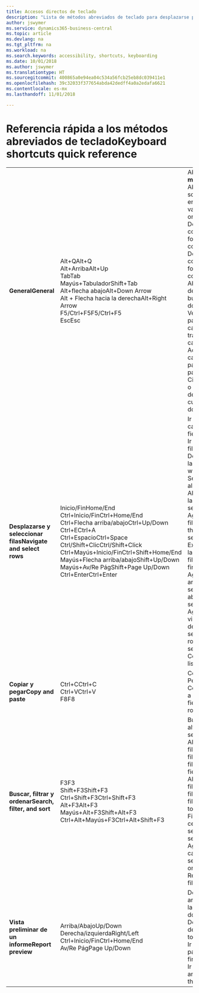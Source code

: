 ```yaml
---
title: Accesos directos de teclado
description: "Lista de métodos abreviados de teclado para desplazarse por las listas."
author: jswymer
ms.service: dynamics365-business-central
ms.topic: article
ms.devlang: na
ms.tgt_pltfrm: na
ms.workload: na
ms.search.keywords: accessibility, shortcuts, keyboarding
ms.date: 10/01/2018
ms.author: jswymer
ms.translationtype: HT
ms.sourcegitcommit: 400865a0e94ea04c534a56fcb25eb8dc039411e1
ms.openlocfilehash: 39c32033f377654abda42dedff4a0a2edafa6621
ms.contentlocale: es-mx
ms.lasthandoff: 11/01/2018

---
```


# <a name="keyboard-shortcuts-quick-reference"></a><span data-ttu-id="db4dc-103">Referencia rápida a los métodos abreviados de teclado</span><span class="sxs-lookup"><span data-stu-id="db4dc-103">Keyboard shortcuts quick reference</span></span>

||||  
|----------------|-----------|----------------| 
|<span data-ttu-id="db4dc-104">**General**</span><span class="sxs-lookup"><span data-stu-id="db4dc-104">**General**</span></span>|<span data-ttu-id="db4dc-105">Alt+Q</span><span class="sxs-lookup"><span data-stu-id="db4dc-105">Alt+Q</span></span><br /><span data-ttu-id="db4dc-106">Alt+Arriba</span><span class="sxs-lookup"><span data-stu-id="db4dc-106">Alt+Up</span></span><br /><span data-ttu-id="db4dc-107">Tab</span><span class="sxs-lookup"><span data-stu-id="db4dc-107">Tab</span></span><br /><span data-ttu-id="db4dc-108">Mayús+Tabulador</span><span class="sxs-lookup"><span data-stu-id="db4dc-108">Shift+Tab</span></span><br /><span data-ttu-id="db4dc-109">Alt+flecha abajo</span><span class="sxs-lookup"><span data-stu-id="db4dc-109">Alt+Down Arrow</span></span><br /><span data-ttu-id="db4dc-110">Alt + Flecha hacia la derecha</span><span class="sxs-lookup"><span data-stu-id="db4dc-110">Alt+Right Arrow</span></span><br /><span data-ttu-id="db4dc-111">F5/Ctrl+F5</span><span class="sxs-lookup"><span data-stu-id="db4dc-111">F5/Ctrl+F5</span></span><br /><span data-ttu-id="db4dc-112">Esc</span><span class="sxs-lookup"><span data-stu-id="db4dc-112">Esc</span></span>|<span data-ttu-id="db4dc-113">Abrir **Dígame**</span><span class="sxs-lookup"><span data-stu-id="db4dc-113">Open **Tell me**</span></span><br /><span data-ttu-id="db4dc-114">Abrir la información sobre herramientas o el error de validación</span><span class="sxs-lookup"><span data-stu-id="db4dc-114">Open tooltip or validation error</span></span><br /><span data-ttu-id="db4dc-115">Desplazar el enfoque al control siguiente</span><span class="sxs-lookup"><span data-stu-id="db4dc-115">Move focus to the next control</span></span><br /><span data-ttu-id="db4dc-116">Desplazar el enfoque al control anterior</span><span class="sxs-lookup"><span data-stu-id="db4dc-116">Move focus to the previous control</span></span><br /><span data-ttu-id="db4dc-117">Abrir un menú desplegable o buscar</span><span class="sxs-lookup"><span data-stu-id="db4dc-117">Open a drop-down or look up</span></span><br /><span data-ttu-id="db4dc-118">Ver las transacciones para el valor calculado</span><span class="sxs-lookup"><span data-stu-id="db4dc-118">See the transactions for calculated value</span></span><br /><span data-ttu-id="db4dc-119">Actualizar o volver a cargar la página</span><span class="sxs-lookup"><span data-stu-id="db4dc-119">Refresh/reload page</span></span><br /><span data-ttu-id="db4dc-120">Cierre la página actual o menú desplegable.</span><span class="sxs-lookup"><span data-stu-id="db4dc-120">Close the current page or drop-down.</span></span>|
|<span data-ttu-id="db4dc-121">**Desplazarse y seleccionar filas**</span><span class="sxs-lookup"><span data-stu-id="db4dc-121">**Navigate and select rows**</span></span>| <span data-ttu-id="db4dc-122">Inicio/Fin</span><span class="sxs-lookup"><span data-stu-id="db4dc-122">Home/End</span></span><br /><span data-ttu-id="db4dc-123">Ctrl+Inicio/Fin</span><span class="sxs-lookup"><span data-stu-id="db4dc-123">Ctrl+Home/End</span></span> <br /><span data-ttu-id="db4dc-124">Ctrl+Flecha arriba/abajo</span><span class="sxs-lookup"><span data-stu-id="db4dc-124">Ctrl+Up/Down</span></span><br /><span data-ttu-id="db4dc-125">Ctrl+E</span><span class="sxs-lookup"><span data-stu-id="db4dc-125">Ctrl+A</span></span> <br /><span data-ttu-id="db4dc-126">Ctrl+Espacio</span><span class="sxs-lookup"><span data-stu-id="db4dc-126">Ctrl+Space</span></span><br /><span data-ttu-id="db4dc-127">Ctrl/Shift+Clic</span><span class="sxs-lookup"><span data-stu-id="db4dc-127">Ctrl/Shift+Click</span></span><br /><span data-ttu-id="db4dc-128">Ctrl+Mayús+Inicio/Fin</span><span class="sxs-lookup"><span data-stu-id="db4dc-128">Ctrl+Shift+Home/End</span></span><br /><span data-ttu-id="db4dc-129">Mayús+Flecha arriba/abajo</span><span class="sxs-lookup"><span data-stu-id="db4dc-129">Shift+Up/Down</span></span><br /><span data-ttu-id="db4dc-130">Mayús+Av/Re Pág</span><span class="sxs-lookup"><span data-stu-id="db4dc-130">Shift+Page Up/Down</span></span><br /><span data-ttu-id="db4dc-131">Ctrl+Enter</span><span class="sxs-lookup"><span data-stu-id="db4dc-131">Ctrl+Enter</span></span>| <span data-ttu-id="db4dc-132">Ir al primer/último campo</span><span class="sxs-lookup"><span data-stu-id="db4dc-132">Go to first/last field</span></span><br /><span data-ttu-id="db4dc-133">Ir a la primera/última fila</span><span class="sxs-lookup"><span data-stu-id="db4dc-133">Go to first/last row</span></span><br /><span data-ttu-id="db4dc-134">Desplazarse sin perder la selección</span><span class="sxs-lookup"><span data-stu-id="db4dc-134">Navigate without losing selection</span></span><br /><span data-ttu-id="db4dc-135">Seleccionar todo</span><span class="sxs-lookup"><span data-stu-id="db4dc-135">Select all</span></span><br /><span data-ttu-id="db4dc-136">Alternar la selección de la fila</span><span class="sxs-lookup"><span data-stu-id="db4dc-136">Toggle row selection</span></span><br /> <span data-ttu-id="db4dc-137">Agregar la fila o las filas a la selección</span><span class="sxs-lookup"><span data-stu-id="db4dc-137">Add the row/rows to the selection</span></span><br /><span data-ttu-id="db4dc-138">Extender la selección a la primera o última fila</span><span class="sxs-lookup"><span data-stu-id="db4dc-138">Extend selection to first/last row</span></span><br /><span data-ttu-id="db4dc-139">Agregue una fila arriba/debajo de la selección</span><span class="sxs-lookup"><span data-stu-id="db4dc-139">Add row above/below to selection</span></span><br /><span data-ttu-id="db4dc-140">Agregar todas las filas visibles encima o debajo de la selección</span><span class="sxs-lookup"><span data-stu-id="db4dc-140">Add all visible rows above/below to selection</span></span><br /><span data-ttu-id="db4dc-141">Centrarse en la lista</span><span class="sxs-lookup"><span data-stu-id="db4dc-141">Focus out of the list</span></span>|
|<span data-ttu-id="db4dc-142">**Copiar y pegar**</span><span class="sxs-lookup"><span data-stu-id="db4dc-142">**Copy and paste**</span></span>|<span data-ttu-id="db4dc-143">Ctrl+C</span><span class="sxs-lookup"><span data-stu-id="db4dc-143">Ctrl+C</span></span><br /><span data-ttu-id="db4dc-144">Ctrl+V</span><span class="sxs-lookup"><span data-stu-id="db4dc-144">Ctrl+V</span></span><br /><span data-ttu-id="db4dc-145">F8</span><span class="sxs-lookup"><span data-stu-id="db4dc-145">F8</span></span>|<span data-ttu-id="db4dc-146">Copiar filas</span><span class="sxs-lookup"><span data-stu-id="db4dc-146">Copy rows</span></span><br /><span data-ttu-id="db4dc-147">Pegar filas</span><span class="sxs-lookup"><span data-stu-id="db4dc-147">Paste rows</span></span><br /><span data-ttu-id="db4dc-148">Copiar campo de arriba a la fila actual</span><span class="sxs-lookup"><span data-stu-id="db4dc-148">Copy field above into current row</span></span>|
|<span data-ttu-id="db4dc-149">**Buscar, filtrar y ordenar**</span><span class="sxs-lookup"><span data-stu-id="db4dc-149">**Search, filter, and sort**</span></span>|<span data-ttu-id="db4dc-150">F3</span><span class="sxs-lookup"><span data-stu-id="db4dc-150">F3</span></span><br /><span data-ttu-id="db4dc-151">Shift+F3</span><span class="sxs-lookup"><span data-stu-id="db4dc-151">Shift+F3</span></span><br /><span data-ttu-id="db4dc-152">Ctrl+Shift+F3</span><span class="sxs-lookup"><span data-stu-id="db4dc-152">Ctrl+Shift+F3</span></span><br /><span data-ttu-id="db4dc-153">Alt+F3</span><span class="sxs-lookup"><span data-stu-id="db4dc-153">Alt+F3</span></span><br /><span data-ttu-id="db4dc-154">Mayús+Alt+F3</span><span class="sxs-lookup"><span data-stu-id="db4dc-154">Shift+Alt+F3</span></span><br /><span data-ttu-id="db4dc-155">Ctrl+Alt+Mayús+F3</span><span class="sxs-lookup"><span data-stu-id="db4dc-155">Ctrl+Alt+Shift+F3</span></span>|<span data-ttu-id="db4dc-156">Búsqueda alternativa</span><span class="sxs-lookup"><span data-stu-id="db4dc-156">Toggle search</span></span><br /><span data-ttu-id="db4dc-157">Alternar el panel de filtros; centrarse en los filtros de campo</span><span class="sxs-lookup"><span data-stu-id="db4dc-157">Toggle filter pane; focus on field filters</span></span><br /><span data-ttu-id="db4dc-158">Alternar el panel de filtros; centrarse en los filtros de totales</span><span class="sxs-lookup"><span data-stu-id="db4dc-158">Toggle filter pane; focus on totals filters</span></span><br /><span data-ttu-id="db4dc-159">Filtrar en el valor de la celda seleccionada</span><span class="sxs-lookup"><span data-stu-id="db4dc-159">Filter on selected cell value</span></span><br /><span data-ttu-id="db4dc-160">Agregar un filtro en el campo seleccionado</span><span class="sxs-lookup"><span data-stu-id="db4dc-160">Add filter on selected field</span></span><br /><span data-ttu-id="db4dc-161">Restablecer filtros</span><span class="sxs-lookup"><span data-stu-id="db4dc-161">Reset filters</span></span>|
|<span data-ttu-id="db4dc-162">**Vista preliminar de un informe**</span><span class="sxs-lookup"><span data-stu-id="db4dc-162">**Report preview**</span></span>|<span data-ttu-id="db4dc-163">Arriba/Abajo</span><span class="sxs-lookup"><span data-stu-id="db4dc-163">Up/Down</span></span><br /><span data-ttu-id="db4dc-164">Derecha/izquierda</span><span class="sxs-lookup"><span data-stu-id="db4dc-164">Right/Left</span></span><br /><span data-ttu-id="db4dc-165">Ctrl+Inicio/Fin</span><span class="sxs-lookup"><span data-stu-id="db4dc-165">Ctrl+Home/End</span></span><br /><span data-ttu-id="db4dc-166">Av/Re Pág</span><span class="sxs-lookup"><span data-stu-id="db4dc-166">Page Up/Down</span></span>|<span data-ttu-id="db4dc-167">Desplazarse hacia arriba y hacia abajo por la página</span><span class="sxs-lookup"><span data-stu-id="db4dc-167">Scroll up and down the page</span></span><br /><span data-ttu-id="db4dc-168">Desplazarse hacia la derecha/izquierda</span><span class="sxs-lookup"><span data-stu-id="db4dc-168">Scroll to the right/left</span></span> <br /><span data-ttu-id="db4dc-169">Ir a la primera/última página</span><span class="sxs-lookup"><span data-stu-id="db4dc-169">Go to the first/last page</span></span><br /><span data-ttu-id="db4dc-170">Ir a la página anterior/siguiente</span><span class="sxs-lookup"><span data-stu-id="db4dc-170">Go to the previous/next page</span></span>|

